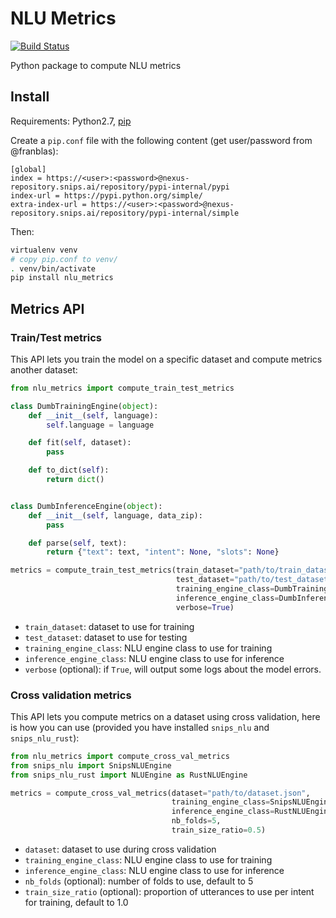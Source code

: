 # NLU Metrics

[![Build Status](https://jenkins2.snips.ai/buildStatus/icon?job=SDK/asr-lm-adaptation/develop)](https://jenkins2.snips.ai/job/SDK/job/asr-lm-adaptation/view/Branches/job/develop)

Python package to compute NLU metrics

## Install
Requirements: Python2.7, [pip](https://pip.pypa.io/en/stable/installing/)

Create a `pip.conf` file with the following content (get user/password from @franblas): 
    
```config
[global]
index = https://<user>:<password>@nexus-repository.snips.ai/repository/pypi-internal/pypi
index-url = https://pypi.python.org/simple/
extra-index-url = https://<user>:<password>@nexus-repository.snips.ai/repository/pypi-internal/simple
```

Then:

```bash
virtualenv venv
# copy pip.conf to venv/
. venv/bin/activate
pip install nlu_metrics
```

## Metrics API

### Train/Test metrics

This API lets you train the model on a specific dataset and compute metrics another dataset:

```python
from nlu_metrics import compute_train_test_metrics

class DumbTrainingEngine(object):
    def __init__(self, language):
        self.language = language

    def fit(self, dataset):
        pass

    def to_dict(self):
        return dict()


class DumbInferenceEngine(object):
    def __init__(self, language, data_zip):
        pass

    def parse(self, text):
        return {"text": text, "intent": None, "slots": None}

metrics = compute_train_test_metrics(train_dataset="path/to/train_dataset.json", 
                                     test_dataset="path/to/test_dataset.json",
                                     training_engine_class=DumbTrainingEngine,
                                     inference_engine_class=DumbInferenceEngine,
                                     verbose=True)
```

- `train_dataset`: dataset to use for training
- `test_dataset`: dataset to use for testing
- `training_engine_class`: NLU engine class to use for training
- `inference_engine_class`: NLU engine class to use for inference
- `verbose` (optional): if `True`, will output some logs about the model errors.

### Cross validation metrics

This API lets you compute metrics on a dataset using cross validation, here is how you can use (provided you have installed `snips_nlu` and `snips_nlu_rust`):

```python
from nlu_metrics import compute_cross_val_metrics
from snips_nlu import SnipsNLUEngine
from snips_nlu_rust import NLUEngine as RustNLUEngine

metrics = compute_cross_val_metrics(dataset="path/to/dataset.json",
                                    training_engine_class=SnipsNLUEngine,
                                    inference_engine_class=RustNLUEngine,
                                    nb_folds=5,
                                    train_size_ratio=0.5)
```

- `dataset`: dataset to use during cross validation
- `training_engine_class`: NLU engine class to use for training
- `inference_engine_class`: NLU engine class to use for inference
- `nb_folds` (optional): number of folds to use, default to 5
- `train_size_ratio` (optional): proportion of utterances to use per intent for training, default to 1.0
